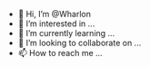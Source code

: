 - 👋 Hi, I’m @Wharlon
- 👀 I’m interested in ...
- 🌱 I’m currently learning ...
- 💞️ I’m looking to collaborate on ...
- 📫 How to reach me ...

<!---
Wharlon/Wharlon is a ✨ special ✨ repository because its `README.md` (this file) appears on your GitHub profile.
You can click the Preview link to take a look at your changes.
--->
